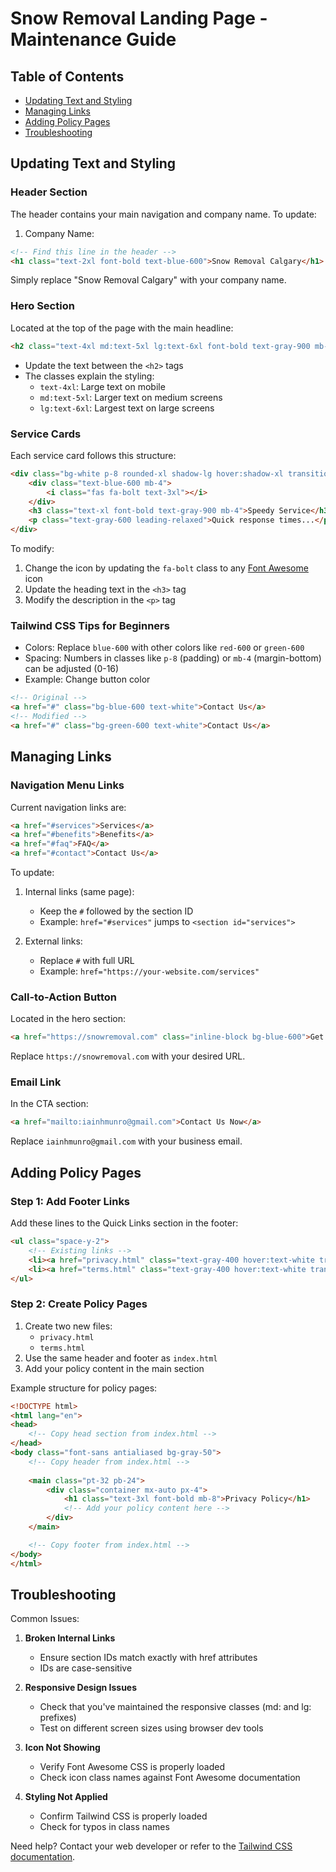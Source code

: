 # Snow Removal Landing Page - Maintenance Guide

## Table of Contents
- [Updating Text and Styling](#updating-text-and-styling)
- [Managing Links](#managing-links)
- [Adding Policy Pages](#adding-policy-pages)
- [Troubleshooting](#troubleshooting)

## Updating Text and Styling

### Header Section
The header contains your main navigation and company name. To update:

1. Company Name:
```html
<!-- Find this line in the header -->
<h1 class="text-2xl font-bold text-blue-600">Snow Removal Calgary</h1>
```
Simply replace "Snow Removal Calgary" with your company name.

### Hero Section
Located at the top of the page with the main headline:
```html
<h2 class="text-4xl md:text-5xl lg:text-6xl font-bold text-gray-900 mb-8 tracking-tight">Professional Snow Removal Services in Calgary</h2>
```
- Update the text between the `<h2>` tags
- The classes explain the styling:
  - `text-4xl`: Large text on mobile
  - `md:text-5xl`: Larger text on medium screens
  - `lg:text-6xl`: Largest text on large screens

### Service Cards
Each service card follows this structure:
```html
<div class="bg-white p-8 rounded-xl shadow-lg hover:shadow-xl transition duration-300">
    <div class="text-blue-600 mb-4">
        <i class="fas fa-bolt text-3xl"></i>
    </div>
    <h3 class="text-xl font-bold text-gray-900 mb-4">Speedy Service</h3>
    <p class="text-gray-600 leading-relaxed">Quick response times...</p>
</div>
```
To modify:
1. Change the icon by updating the `fa-bolt` class to any [Font Awesome](https://fontawesome.com/icons) icon
2. Update the heading text in the `<h3>` tag
3. Modify the description in the `<p>` tag

### Tailwind CSS Tips for Beginners
- Colors: Replace `blue-600` with other colors like `red-600` or `green-600`
- Spacing: Numbers in classes like `p-8` (padding) or `mb-4` (margin-bottom) can be adjusted (0-16)
- Example: Change button color
```html
<!-- Original -->
<a href="#" class="bg-blue-600 text-white">Contact Us</a>
<!-- Modified -->
<a href="#" class="bg-green-600 text-white">Contact Us</a>
```

## Managing Links

### Navigation Menu Links
Current navigation links are:
```html
<a href="#services">Services</a>
<a href="#benefits">Benefits</a>
<a href="#faq">FAQ</a>
<a href="#contact">Contact Us</a>
```

To update:
1. Internal links (same page):
   - Keep the `#` followed by the section ID
   - Example: `href="#services"` jumps to `<section id="services">`

2. External links:
   - Replace `#` with full URL
   - Example: `href="https://your-website.com/services"`

### Call-to-Action Button
Located in the hero section:
```html
<a href="https://snowremoval.com" class="inline-block bg-blue-600">Get Started Today</a>
```
Replace `https://snowremoval.com` with your desired URL.

### Email Link
In the CTA section:
```html
<a href="mailto:iainhmunro@gmail.com">Contact Us Now</a>
```
Replace `iainhmunro@gmail.com` with your business email.

## Adding Policy Pages

### Step 1: Add Footer Links
Add these lines to the Quick Links section in the footer:
```html
<ul class="space-y-2">
    <!-- Existing links -->
    <li><a href="privacy.html" class="text-gray-400 hover:text-white transition duration-300">Privacy Policy</a></li>
    <li><a href="terms.html" class="text-gray-400 hover:text-white transition duration-300">Terms of Service</a></li>
</ul>
```

### Step 2: Create Policy Pages
1. Create two new files:
   - `privacy.html`
   - `terms.html`
2. Use the same header and footer as `index.html`
3. Add your policy content in the main section

Example structure for policy pages:
```html
<!DOCTYPE html>
<html lang="en">
<head>
    <!-- Copy head section from index.html -->
</head>
<body class="font-sans antialiased bg-gray-50">
    <!-- Copy header from index.html -->
    
    <main class="pt-32 pb-24">
        <div class="container mx-auto px-4">
            <h1 class="text-3xl font-bold mb-8">Privacy Policy</h1>
            <!-- Add your policy content here -->
        </div>
    </main>

    <!-- Copy footer from index.html -->
</body>
</html>
```

## Troubleshooting

Common Issues:
1. **Broken Internal Links**
   - Ensure section IDs match exactly with href attributes
   - IDs are case-sensitive

2. **Responsive Design Issues**
   - Check that you've maintained the responsive classes (md: and lg: prefixes)
   - Test on different screen sizes using browser dev tools

3. **Icon Not Showing**
   - Verify Font Awesome CSS is properly loaded
   - Check icon class names against Font Awesome documentation

4. **Styling Not Applied**
   - Confirm Tailwind CSS is properly loaded
   - Check for typos in class names

Need help? Contact your web developer or refer to the [Tailwind CSS documentation](https://tailwindcss.com/docs).